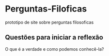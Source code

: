 # Perguntas-Filoficas
prototipo de site sobre perguntas filosoficas 

## Questões para iniciar a reflexão ###
O que é a verdade e como podemos conhecê-la?
